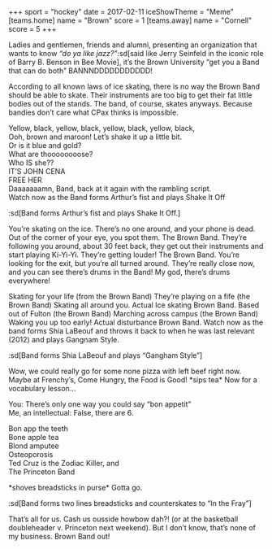 +++
sport = "hockey"
date = 2017-02-11
iceShowTheme = "Meme"
[teams.home]
name = "Brown"
score = 1
[teams.away]
name = "Cornell"
score = 5
+++

Ladies and gentlemen, friends and alumni, presenting an organization that wants to know _“do ya like jazz?”_:sd[said like Jerry Seinfeld in the iconic role of Barry B. Benson in Bee Movie], it’s the Brown University “get you a Band that can do both” BANNNDDDDDDDDDDD!

According to all known laws of ice skating, there is no way the Brown Band should be able to skate. Their instruments are too big to get their fat little bodies out of the stands. The band, of course, skates anyways. Because bandies don’t care what CPax thinks is impossible.

Yellow, black, yellow, black, yellow, black, yellow, black,\
Ooh, brown and maroon! Let’s shake it up a little bit.\
Or is it blue and gold?\
What are thoooooooose?\
Who IS she??\
IT’S JOHN CENA\
FREE HER\
Daaaaaaamn, Band, back at it again with the rambling script.\
Watch now as the Band forms Arthur’s fist and plays Shake It Off

:sd[Band forms Arthur’s fist and plays Shake It Off.]

You’re skating on the ice. There’s no one around, and your phone is dead. Out of the corner of your eye, you spot them. The Brown Band. They’re following you around, about 30 feet back, they get out their instruments and start playing Ki-Yi-Yi. They’re getting louder! The Brown Band. You’re looking for the exit, but you’re all turned around. They’re really close now, and you can see there’s drums in the Band! My god, there’s drums everywhere!

Skating for your life (from the Brown Band) They’re playing on a fife (the Brown Band) Skating all around you. Actual Ice skating Brown Band. Based out of Fulton (the Brown Band) Marching across campus (the Brown Band) Waking you up too early! Actual disturbance Brown Band. Watch now as the band forms Shia LaBeouf and throws it back to when he was last relevant (2012) and plays Gangnam Style.

:sd[Band forms Shia LaBeouf and plays “Gangham Style”]

Wow, we could really go for some none pizza with left beef right now. Maybe at Frenchy’s, Come Hungry, the Food is Good! \*sips tea\* Now for a vocabulary lesson...

You: There’s only one way you could say “bon appetit”\
Me, an intellectual: False, there are 6.

Bon app the teeth\
Bone apple tea\
Blond amputee\
Osteoporosis\
Ted Cruz is the Zodiac Killer, and\
The Princeton Band

\*shoves breadsticks in purse\* Gotta go.

:sd[Band forms two lines breadsticks and counterskates to “In the Fray”]

That’s all for us. Cash us ousside howbow dah?! (or at the basketball doubleheader v. Princeton next weekend). But I don’t know, that’s none of my business. Brown Band out!
